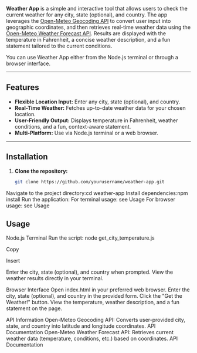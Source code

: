 **Weather App** is a simple and interactive tool that allows users to check the current weather for any city, state (optional), and country. The app leverages the [Open-Meteo Geocoding API](https://open-meteo.com/en/docs/geocoding-api) to convert user input into geographic coordinates, and then retrieves real-time weather data using the [Open-Meteo Weather Forecast API](https://open-meteo.com/en/docs). Results are displayed with the temperature in Fahrenheit, a concise weather description, and a fun statement tailored to the current conditions.

You can use Weather App either from the Node.js terminal or through a browser interface.

---

## Features

- **Flexible Location Input:** Enter any city, state (optional), and country.
- **Real-Time Weather:** Fetches up-to-date weather data for your chosen location.
- **User-Friendly Output:** Displays temperature in Fahrenheit, weather conditions, and a fun, context-aware statement.
- **Multi-Platform:** Use via Node.js terminal or a web browser.

---

## Installation

1. **Clone the repository:**
   ```bash
   git clone https://github.com/yourusername/weather-app.git
Navigate to the project directory:cd weather-app
Install dependencies:npm install
Run the application:
For terminal usage: see Usage
For browser usage: see Usage

## Usage
Node.js Terminal
Run the script:
node get_city_temperature.js

Copy

Insert

Enter the city, state (optional), and country when prompted.
View the weather results directly in your terminal.

Browser Interface
Open index.html in your preferred web browser.
Enter the city, state (optional), and country in the provided form.
Click the "Get the Weather!" button.
View the temperature, weather description, and a fun statement on the page.

API Information
Open-Meteo Geocoding API:
Converts user-provided city, state, and country into latitude and longitude coordinates.
API Documentation
Open-Meteo Weather Forecast API:
Retrieves current weather data (temperature, conditions, etc.) based on coordinates.
API Documentation